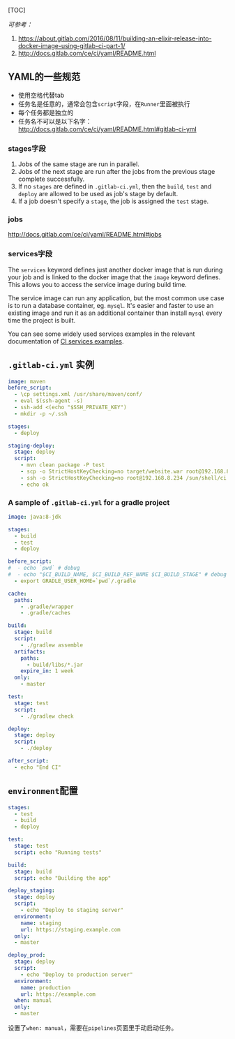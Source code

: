 [TOC]


*可参考：*

1. https://about.gitlab.com/2016/08/11/building-an-elixir-release-into-docker-image-using-gitlab-ci-part-1/
2. http://docs.gitlab.com/ce/ci/yaml/README.html



## YAML的一些规范

- 使用空格代替tab
- 任务名是任意的，通常会包含`script`字段，在`Runner`里面被执行
- 每个任务都是独立的
- 任务名不可以是以下名字：http://docs.gitlab.com/ce/ci/yaml/README.html#gitlab-ci-yml

### stages字段

1. Jobs of the same stage are run in parallel.
2. Jobs of the next stage are run after the jobs from the previous stage complete successfully.
3. If no `stages` are defined in `.gitlab-ci.yml`, then the `build`, `test` and `deploy` are allowed to be used as job's stage by default.
4. If a job doesn't specify a `stage`, the job is assigned the `test` stage.


### jobs

http://docs.gitlab.com/ce/ci/yaml/README.html#jobs

### services字段

The `services` keyword defines just another docker image that is run during your job and is linked to the docker image that the `image` keyword defines. This allows you to access the service image during build time.

The service image can run any application, but the most common use case is to run a database container, eg. `mysql`. It's easier and faster to use an existing image and run it as an additional container than install `mysql` every time the project is built.

You can see some widely used services examples in the relevant documentation of [CI services examples](http://docs.gitlab.com/ce/ci/services/README.html).


## `.gitlab-ci.yml` 实例

```yaml
image: maven
before_script:
  - \cp settings.xml /usr/share/maven/conf/
  - eval $(ssh-agent -s)
  - ssh-add <(echo "$SSH_PRIVATE_KEY")
  - mkdir -p ~/.ssh

stages:
  - deploy

staging-deploy:
  stage: deploy
  script:
    - mvn clean package -P test
    - scp -o StrictHostKeyChecking=no target/website.war root@192.168.8.234:/tmp
    - ssh -o StrictHostKeyChecking=no root@192.168.8.234 /sun/shell/ci.sh
    - echo ok
```

### A sample of `.gitlab-ci.yml` for a gradle project

```yaml
image: java:8-jdk

stages:
  - build
  - test
  - deploy

before_script:
#  - echo `pwd` # debug
#  - echo "$CI_BUILD_NAME, $CI_BUILD_REF_NAME $CI_BUILD_STAGE" # debug
  - export GRADLE_USER_HOME=`pwd`/.gradle

cache:
  paths:
    - .gradle/wrapper
    - .gradle/caches

build:
  stage: build
  script:
    - ./gradlew assemble
  artifacts:
    paths:
      - build/libs/*.jar
    expire_in: 1 week
  only:
    - master

test:
  stage: test
  script:
    - ./gradlew check

deploy:
  stage: deploy
  script:
    - ./deploy

after_script:
  - echo "End CI"
```

## `environment`配置


```yaml
stages:
  - test
  - build
  - deploy

test:
  stage: test
  script: echo "Running tests"

build:
  stage: build
  script: echo "Building the app"

deploy_staging:
  stage: deploy
  script:
    - echo "Deploy to staging server"
  environment:
    name: staging
    url: https://staging.example.com
  only:
  - master

deploy_prod:
  stage: deploy
  script:
    - echo "Deploy to production server"
  environment:
    name: production
    url: https://example.com
  when: manual
  only:
  - master
```

设置了`when: manual`，需要在`pipelines`页面里手动启动任务。


